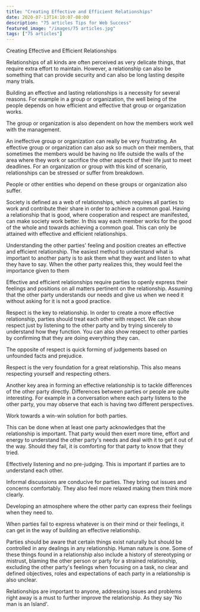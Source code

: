 ```yaml
---
title: "Creating Effective and Efficient Relationships"
date: 2020-07-13T14:10:07-08:00
description: "75 articles Tips for Web Success"
featured_image: "/images/75 articles.jpg"
tags: ["75 articles"]
---
```


Creating Effective and Efficient Relationships


Relationships of all kinds are often perceived as very delicate things, that require extra effort to maintain. However, a relationship can also be something that can provide security and can also be long lasting despite many trials.

Building an effective and lasting relationships is a necessity for several reasons. For example in a group or organization, the well being of the people depends on how efficient and effective that group or organization works.

The group or organization is also dependent on how the members work well with the management. 

An ineffective group or organization can really be very frustrating.  An effective group or organization can also ask so much on their members, that sometimes the members would be having no life outside the walls of the area where they work or sacrifice the other aspects of their life just to meet deadlines. For an organization or group with this kind of scenario, relationships can be stressed or suffer from breakdown.
 
People or other entities who depend on these groups or organization also suffer.
 
Society is defined as a web of relationships, which requires all parties to work and contribute their share in order to achieve  a common goal. Having a relationship that is good, where cooperation and respect are manifested, can make society work better. In this way each member works for the good of the whole and towards achieving a common goal. This can only be attained with effective and efficient relationships.
 
Understanding the other parties' feeling and position creates an effective and efficient relationship. The easiest method to understand what is important to another party is to ask them what they want and listen to what they have to say. When the other party realizes this, they would feel the importance given to them

Effective and efficient relationships require parties to openly express their feelings and positions on all matters pertinent on the relationship. Assuming that the other party understands our needs and give us when we need it without asking for it is not a good practice. 

Respect is the key to relationship. In order to create a more effective relationship, parties should treat each other with respect.  We can show respect just by listening to the other party and by trying sincerely to understand how they function. You can also show respect to other parties by confirming that they are doing everything they can.

The opposite of respect is quick forming of judgements based on unfounded facts and prejudice. 
 
Respect is the very foundation for a great relationship. This also means respecting yourself and respecting others.

Another key area in forming an effective relationship is to tackle differences of the other party directly. Differences between parties or people are quite interesting. For example in a conversation where each party listens to the other party, you may observe that each is having two different perspectives.

Work towards a win-win solution for both parties. 

This can be done when at least one party acknowledges that the relationship is important. That party would then exert more time, effort and energy to understand the other party's needs and deal with it to get it out of the way. Should they fail, it is comforting for that party to know that they tried.

Effectively listening and no pre-judging. This is important if parties are to understand each other.

Informal discussions are conducive for parties. They bring out issues and concerns comfortably. They also feel more relaxed making them think more clearly.

Developing an atmosphere where the other party can express their feelings when they need to.

When parties fail to express whatever is on their mind or their feelings, it can get in the way of building an effective relationship.

Parties should be aware that certain things exist naturally but should be controlled in any dealings in any relationship.  Human nature is one. Some of these things found in a relationship also include a history of stereotyping or mistrust, blaming the other person or party for a strained relationship, excluding the other party's feelings when focusing on a task, no clear and defined objectives, roles and expectations of each party in a relationship is also unclear.

Relationships are important to anyone, addressing issues and problems right away is a must to further improve the relationship. As they say 'No man is an Island'.
